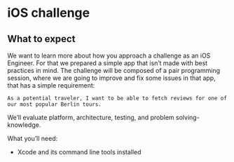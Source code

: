 # iOS challenge

## What to expect
We want to learn more about how you approach a challenge as an iOS Engineer. 
For that we prepared a simple app that isn’t made with best practices in mind.
The challenge will be composed of a pair programming session, where we are going to improve and fix some issues in that app, that has a simple requirement:

```
As a potential traveler, I want to be able to fetch reviews for one of our most popular Berlin tours.
```

We’ll evaluate platform, architecture, testing, and problem solving-knowledge.

What you’ll need:
- Xcode and its command line tools installed
